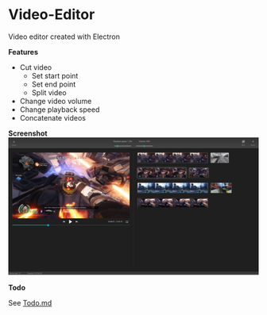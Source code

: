 # Video-Editor
Video editor created with Electron

**Features**
* Cut video
    * Set start point
    * Set end point
    * Split video
* Change video volume
* Change playback speed
* Concatenate videos

**Screenshot**
![Screenshot of the current version](screenshots/main.png?raw=true "Pre Alpha Screenshot")

**Todo**

See [Todo.md](Todo.md)
